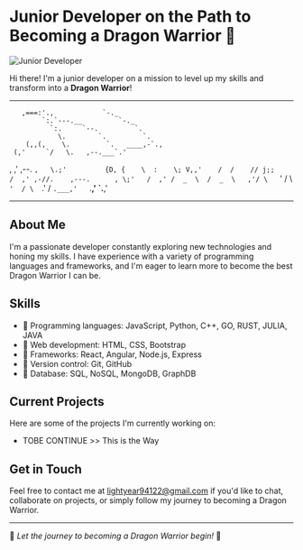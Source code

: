 # Junior Developer on the Path to Becoming a Dragon Warrior 🐉

![Junior Developer](https://media.giphy.com/media/3o7aDedrEa6OMtumic/giphy.gif)

Hi there! I'm a junior developer on a mission to level up my skills and transform into a **Dragon Warrior**!

------------------------------------------------
       ,===:'.,            `-._
            `:.`---.__         `-._
              `:.     `--.         `.
                \.        `.         `.
        (,,(,    \.         `.   ____,-`.,
     (,'     `/   \.   ,--.___`.'
 ,  ,'  ,--.  `,   \.;'         `
  `{D, {    \  :    \;
    V,,'    /  /    //
    j;;    /  ,' ,-//.    ,---.      ,
    \;'   /  ,' /  _  \  /  _  \   ,'/
          \   `'  / \  `'  / \  `.' /
           `.___,'   `.__,'   `.__,'  

------------------------------------------------


## About Me

I'm a passionate developer constantly exploring new technologies and honing my skills. I have experience with a variety of programming languages and frameworks, and I'm eager to learn more to become the best Dragon Warrior I can be.

## Skills

- 🔰 Programming languages: JavaScript, Python, C++, GO, RUST, JULIA, JAVA
- 🔰 Web development: HTML, CSS, Bootstrap
- 🔰 Frameworks: React, Angular, Node.js, Express
- 🔰 Version control: Git, GitHub
- 🔰 Database: SQL, NoSQL, MongoDB, GraphDB

## Current Projects

Here are some of the projects I'm currently working on:
- TOBE CONTINUE >> This is the Way

## Get in Touch

Feel free to contact me at lightyear94122@gmail.com if you'd like to chat, collaborate on projects, or simply follow my journey to becoming a Dragon Warrior.

---

🐉 *Let the journey to becoming a Dragon Warrior begin!* 🐉

